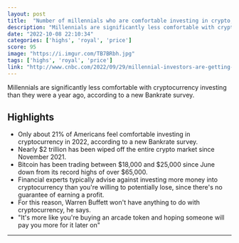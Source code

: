 ```yaml
---
layout: post
title:  "Number of millennials who are comfortable investing in crypto, down from about 50% in 2021, to 30% today"
description: "Millennials are significantly less comfortable with cryptocurrency investing than they were a year ago, according to a new Bankrate survey."
date: "2022-10-08 22:10:34"
categories: ['highs', 'royal', 'price']
score: 95
image: "https://i.imgur.com/TB7BRbh.jpg"
tags: ['highs', 'royal', 'price']
link: "http://www.cnbc.com/2022/09/29/millennial-investors-are-getting-less-comfortable-with-cryptocurrency.html"
---
```


Millennials are significantly less comfortable with cryptocurrency investing than they were a year ago, according to a new Bankrate survey.

## Highlights

- Only about 21% of Americans feel comfortable investing in cryptocurrency in 2022, according to a new Bankrate survey.
- Nearly $2 trillion has been wiped off the entire crypto market since November 2021.
- Bitcoin has been trading between $18,000 and $25,000 since June down from its record highs of over $65,000.
- Financial experts typically advise against investing more money into cryptocurrency than you're willing to potentially lose, since there's no guarantee of earning a profit.
- For this reason, Warren Buffett won't have anything to do with cryptocurrency, he says.
- "It's more like you're buying an arcade token and hoping someone will pay you more for it later on"

---
